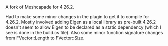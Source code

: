 A fork of Meshcapade for 4.26.2.

Had to make some minor changes in the plugin to get it to compile for 4.26.2. Mostly involved adding Eigen as a local library as pre-built 4.26.2 doesn't seem to allow Eigen to be declared as a static dependency (which I see is done in the build.cs file). Also some minor function signature changes from FVector::Length to FVector::Size.
